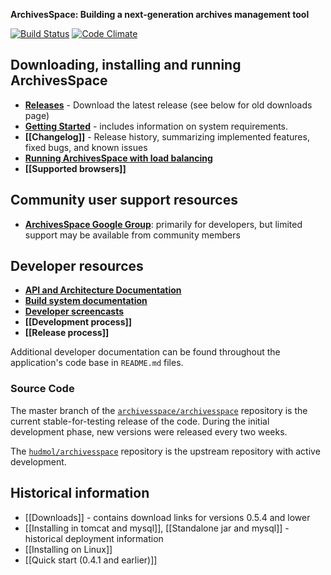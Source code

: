 **ArchivesSpace: Building a next-generation archives management tool**

[![Build Status](https://travis-ci.org/archivesspace/archivesspace.png?branch=master)](https://travis-ci.org/archivesspace/archivesspace) [![Code Climate](https://codeclimate.com/github/archivesspace/archivesspace.png)](https://codeclimate.com/github/archivesspace/archivesspace)

## Downloading, installing and running ArchivesSpace

* **[Releases](https://github.com/archivesspace/archivesspace/releases)** - Download the latest release (see below for old downloads page)
* **[Getting Started](https://github.com/archivesspace/archivesspace/#getting-started)** - includes information on system requirements.
* **[[Changelog]]** - Release history, summarizing implemented features, fixed bugs, and known issues
* **[Running ArchivesSpace with load balancing](https://github.com/archivesspace/archivesspace/tree/master/clustering#readme)**
* **[[Supported browsers]]**

## Community user support resources
* **[ArchivesSpace Google Group](http://groups.google.com/group/archivesspace)**: primarily for developers, but limited support may be available from community members

## Developer resources
* **[API and Architecture Documentation](http://archivesspace.github.com/archivesspace/doc/)**
* **[Build system documentation](https://github.com/hudmol/archivesspace/blob/master/build/README.md)**
* **[Developer screencasts](http://www.youtube.com/playlist?list=PLJFitFaE9AY_DDlhl3Kq_vFeX27F1yt6I)**
* **[[Development process]]**
* **[[Release process]]** 

Additional developer documentation can be found throughout the application's code base in `README.md` files.

### Source Code
The master branch of the [`archivesspace/archivesspace`](https://github.com/archivesspace/archivesspace) repository is the current stable-for-testing release of the code. During the initial development phase, new versions were released every two weeks.

The [`hudmol/archivesspace`](https://github.com/hudmol/archivesspace) repository is the upstream repository with active development.

## Historical information

* [[Downloads]] - contains download links for versions 0.5.4 and lower
* [[Installing in tomcat and mysql]], [[Standalone jar and mysql]] - historical deployment information
* [[Installing on Linux]]
* [[Quick start (0.4.1 and earlier)]]